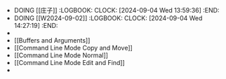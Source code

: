 - DOING [[庄子]]
  :LOGBOOK:
  CLOCK: [2024-09-04 Wed 13:59:36]
  :END:
- DOING [[W2024-09-02]]
  :LOGBOOK:
  CLOCK: [2024-09-04 Wed 14:27:19]
  :END:
-
- [[Buffers and Arguments]]
- [[Command Line Mode Copy and Move]]
- [[Command Line Mode Normal]]
- [[Command Line Mode Edit and Find]]
-